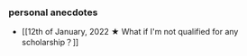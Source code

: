 ### personal anecdotes
- [[12th of January, 2022 ★ What if I'm not qualified for any scholarship？]] 